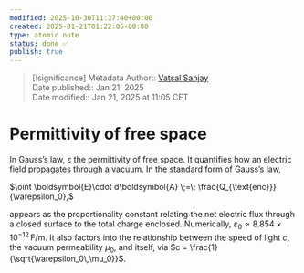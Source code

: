 ```yaml
---
modified: 2025-10-30T11:37:40+00:00
created: 2025-01-21T01:22:05+00:00
type: atomic note
status: done ✅
publish: true
---
```

> [!significance] Metadata
> Author:: [Vatsal Sanjay](https://vatsalsanjay.com)<br>
> Date published:: Jan 21, 2025<br>
> Date modified:: Jan 21, 2025 at 11:05 CET

# Permittivity of free space

In Gauss’s law, $\varepsilon$ the permittivity of free space. It quantifies how an electric field propagates through a vacuum. In the standard form of Gauss’s law,
  

$\oint \boldsymbol{E}\cdot d\boldsymbol{A} \;=\; \frac{Q_{\text{enc}}}{\varepsilon_0},$

appears as the proportionality constant relating the net electric flux through a closed surface to the total charge enclosed. Numerically, $\varepsilon_0 \approx 8.854 \times 10^{-12}\,\mathrm{F/m}$. It also factors into the relationship between the speed of light $c$, the vacuum permeability $\mu_0$, and itself, via $c = \frac{1}{\sqrt{\varepsilon_0\,\mu_0}}$.